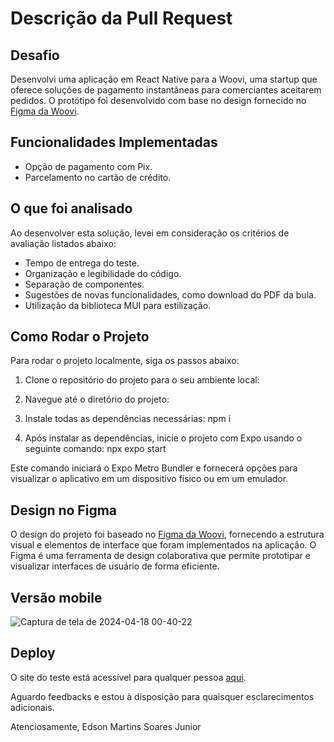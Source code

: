 # Descrição da Pull Request

## Desafio

Desenvolvi uma aplicação em React Native para a Woovi, uma startup que oferece soluções de pagamento instantâneas para comerciantes aceitarem pedidos. O protótipo foi desenvolvido com base no design fornecido no [Figma da Woovi](https://www.figma.com/file/hv1LgD7oNrtlmfWgKBG6PF/Woovi-Desafio-Front?node-id=1%3A100).

## Funcionalidades Implementadas

- Opção de pagamento com Pix.
- Parcelamento no cartão de crédito.

## O que foi analisado

Ao desenvolver esta solução, levei em consideração os critérios de avaliação listados abaixo:
- Tempo de entrega do teste.
- Organização e legibilidade do código.
- Separação de componentes.
- Sugestões de novas funcionalidades, como download do PDF da bula.
- Utilização da biblioteca MUI para estilização.

## Como Rodar o Projeto

Para rodar o projeto localmente, siga os passos abaixo:

1. Clone o repositório do projeto para o seu ambiente local:

2. Navegue até o diretório do projeto:

3. Instale todas as dependências necessárias:
npm i

4. Após instalar as dependências, inicie o projeto com Expo usando o seguinte comando:
npx expo start

Este comando iniciará o Expo Metro Bundler e fornecerá opções para visualizar o aplicativo em um dispositivo físico ou em um emulador.

## Design no Figma

O design do projeto foi baseado no [Figma da Woovi](https://www.figma.com/file/hv1LgD7oNrtlmfWgKBG6PF/Woovi-Desafio-Front?node-id=1%3A100), fornecendo a estrutura visual e elementos de interface que foram implementados na aplicação. O Figma é uma ferramenta de design colaborativa que permite prototipar e visualizar interfaces de usuário de forma eficiente.

## Versão mobile
![Captura de tela de 2024-04-18 00-40-22](https://github.com/Dotlib-BR/teste-desenvolvedor-frontend/assets/113471068/52141909-66ee-4533-a66f-4268f4260032)

## Deploy
O site do teste está acessível para qualquer pessoa [aqui](https://medicines.vercel.app/).

Aguardo feedbacks e estou à disposição para quaisquer esclarecimentos adicionais.

Atenciosamente,
Edson Martins Soares Junior
